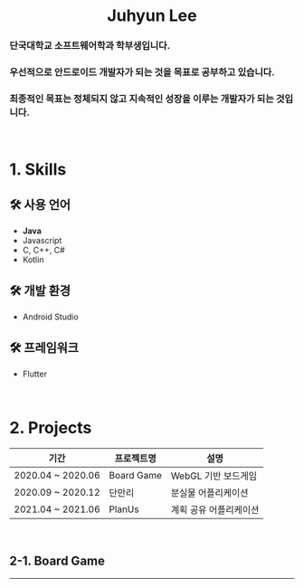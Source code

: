 # <center>Juhyun Lee</center>
### 단국대학교 소프트웨어학과 학부생입니다.
### 우선적으로 안드로이드 개발자가 되는 것을 목표로 공부하고 있습니다.
### 최종적인 목표는 정체되지 않고 지속적인 성장을 이루는 개발자가 되는 것입니다.
<br>

# 1. Skills
## 🛠 사용 언어
 - **Java**
 - Javascript
 - C, C++, C#
 - Kotlin

## 🛠 개발 환경
 - Android Studio

## 🛠 프레임워크
 - Flutter
<br>

# 2. Projects
|기간|프로젝트명|설명|
|------|-----|--|
|2020.04 ~ 2020.06|Board Game|WebGL 기반 보드게임|
|2020.09 ~ 2020.12|단만리|분실물 어플리케이션|
|2021.04 ~ 2021.06|PlanUs|계획 공유 어플리케이션|
<br>

## 2-1. Board Game
------


